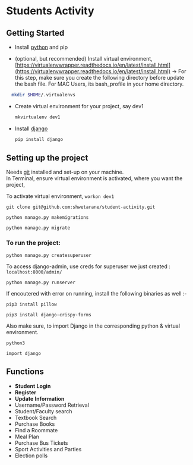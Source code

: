 # Students Activity

## Getting Started

* Install [python](https://www.python.org/downloads/) and pip

* (optional, but recommended) Install virtual environment, [https://virtualenvwrapper.readthedocs.io/en/latest/install.html](https://virtualenvwrapper.readthedocs.io/en/latest/install.html) -> For this step, make sure you create the following directory before update the bash file. For MAC Users, its bash_profile in your home directory.
```bash
  mkdir $HOME/.virtualenvs
 ```
* Create virtual environment for your project, say dev1

  ```bash
  mkvirtualenv dev1
  ```

* Install [django](https://docs.djangoproject.com/en/2.2/topics/install/)

  ```bash
  pip install django
  ```

## Setting up the project
Needs [git](https://git-scm.com/download/win) installed and set-up on your machine.  
In Terminal, ensure virtual environment is activated, where you want the project,

To activate virtual environment, ```workon dev1```

```git clone git@github.com:shwetarane/student-activity.git```

```python manage.py makemigrations```

```python manage.py migrate```

### To run the project:

```python manage.py createsuperuser```

To access django-admin, use creds for superuser we just created : ```localhost:8000/admin/```

```python manage.py runserver```

If encoutered with error on running, install the following binaries as well :-

```pip3 install pillow```

```pip3 install django-crispy-forms```

Also make sure, to import Django in the corresponding python & virtual environment. 

```python3```

```import django```

## Functions

* **Student** **Login**
* **Register**
* **Update** **Information** 
* Username/Password Retrieval
* Student/Faculty search
* Textbook Search
* Purchase Books
* Find a Roommate
* Meal Plan
* Purchase Bus Tickets
* Sport Activities and Parties
* Election polls



